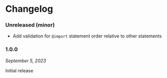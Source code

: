 # Changelog

### Unreleased (minor)

- Add validation for `@import` statement order relative to other statements

### 1.0.0

_September 5, 2023_

Initial release
